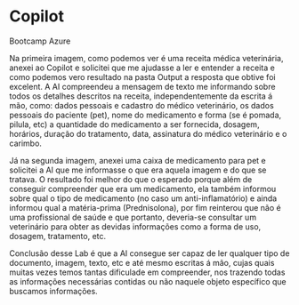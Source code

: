 # Copilot
Bootcamp Azure


Na primeira imagem, como podemos ver é uma receita médica veterinária, anexei ao Copilot e solicitei que me ajudasse a ler e entender a receita e como podemos vero resultado na pasta Output a resposta que obtive foi excelent. A AI compreendeu a mensagem de texto me informando sobre todos os detalhes descritos na receita, independentemente da escrita á mão, como: dados pessoais e cadastro do médico veterinário, os dados pessoais do paciente (pet), nome do medicamento e forma (se é pomada, pilula, etc) a quantidade do medicamento a ser fornecida, dosagem, horários, duração do tratamento, data, assinatura do médico veterinário e o carimbo.

Já na segunda imagem, anexei uma caixa de medicamento para pet e solicitei a AI que me informasse o que era aquela imagem e do que se tratava. O resultado foi melhor do que o esperado porque além de conseguir compreender que era um medicamento, ela também informou sobre qual o tipo de medicamento (no caso um anti-inflamatório) e ainda informou qual a matéria-prima (Prednisolona), por fim reinterou que não é uma profissional de saúde e que portanto, deveria-se consultar um veterinário para obter as devidas informações como a forma de uso, dosagem, tratamento, etc.

Conclusão desse Lab é que a AI consegue ser capaz de ler qualquer tipo de documento, imagem, texto, etc e até mesmo escritas á mão, cujas quais muitas vezes temos tantas dificulade em compreender, nos trazendo todas as informações necessárias contidas ou não naquele objeto específico que buscamos informações.

